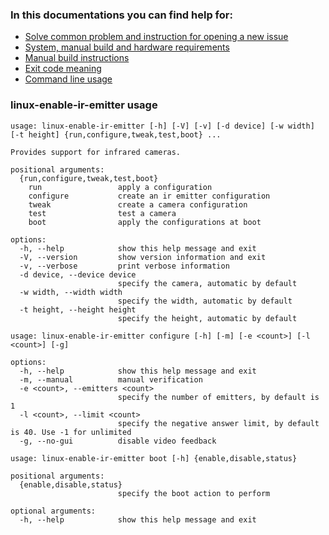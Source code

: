 ### In this documentations you can find help for:
* [Solve common problem and instruction for opening a new issue](issues.md)
* [System, manual build and hardware requirements](requirements.md)
* [Manual build instructions](manual-build.md)
* [Exit code meaning](exit-code.md)
* [Command line usage](#linux-enable-ir-emitter-usage) 

### linux-enable-ir-emitter usage 
```
usage: linux-enable-ir-emitter [-h] [-V] [-v] [-d device] [-w width] [-t height] {run,configure,tweak,test,boot} ...

Provides support for infrared cameras.

positional arguments:
  {run,configure,tweak,test,boot}
    run                 apply a configuration
    configure           create an ir emitter configuration
    tweak               create a camera configuration
    test                test a camera
    boot                apply the configurations at boot

options:
  -h, --help            show this help message and exit
  -V, --version         show version information and exit
  -v, --verbose         print verbose information
  -d device, --device device
                        specify the camera, automatic by default
  -w width, --width width
                        specify the width, automatic by default
  -t height, --height height
                        specify the height, automatic by default
```
```
usage: linux-enable-ir-emitter configure [-h] [-m] [-e <count>] [-l <count>] [-g]

options:
  -h, --help            show this help message and exit
  -m, --manual          manual verification
  -e <count>, --emitters <count>
                        specify the number of emitters, by default is 1
  -l <count>, --limit <count>
                        specify the negative answer limit, by default is 40. Use -1 for unlimited
  -g, --no-gui          disable video feedback
```
```
usage: linux-enable-ir-emitter boot [-h] {enable,disable,status}

positional arguments:
  {enable,disable,status}
                        specify the boot action to perform

optional arguments:
  -h, --help            show this help message and exit
```
